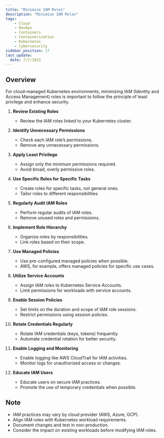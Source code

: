 ```yaml
---
title: "Minimize IAM Roles"
description: "Minimize IAM Roles"
tags: 
    - Cloud
    - DevOps
    - Containers
    - Containerization
    - Kubernetes
    - Cybersecurity
sidebar_position: 17
last_update:
  date: 7/7/2022
---
```



## Overview

For cloud-managed Kubernetes environments, minimizing IAM (Identity and Access Management) roles is important to follow the principle of least privilege and enhance security.


1. **Review Existing Roles**
   - Review the IAM roles linked to your Kubernetes cluster.
   
2. **Identify Unnecessary Permissions**
   - Check each IAM role’s permissions.
   - Remove any unnecessary permissions.

3. **Apply Least Privilege**
   - Assign only the minimum permissions required.
   - Avoid broad, overly permissive roles.

4. **Use Specific Roles for Specific Tasks**
   - Create roles for specific tasks, not general ones.
   - Tailor roles to different responsibilities.

5. **Regularly Audit IAM Roles**
   - Perform regular audits of IAM roles.
   - Remove unused roles and permissions.

6. **Implement Role Hierarchy**
   - Organize roles by responsibilities.
   - Link roles based on their scope.

7. **Use Managed Policies**
   - Use pre-configured managed policies when possible.
   - AWS, for example, offers managed policies for specific use cases.

8. **Utilize Service Accounts**
   - Assign IAM roles to Kubernetes Service Accounts.
   - Limit permissions for workloads with service accounts.

9. **Enable Session Policies**
   - Set limits on the duration and scope of IAM role sessions.
   - Restrict permissions using session policies.

10. **Rotate Credentials Regularly**
    - Rotate IAM credentials (keys, tokens) frequently.
    - Automate credential rotation for better security.

11. **Enable Logging and Monitoring**
    - Enable logging like AWS CloudTrail for IAM activities.
    - Monitor logs for unauthorized access or changes.

12. **Educate IAM Users**
    - Educate users on secure IAM practices.
    - Promote the use of temporary credentials when possible.


## Note

- IAM practices may vary by cloud provider (AWS, Azure, GCP).
- Align IAM roles with Kubernetes workload requirements.
- Document changes and test in non-production.
- Consider the impact on existing workloads before modifying IAM roles.

 